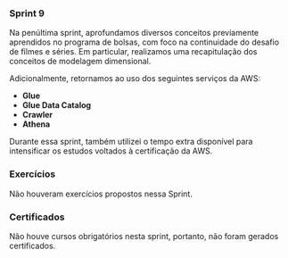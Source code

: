 ### Sprint 9

Na penúltima sprint, aprofundamos diversos conceitos previamente aprendidos no programa de bolsas, com foco na continuidade do desafio de filmes e séries. Em particular, realizamos uma recapitulação dos conceitos de modelagem dimensional.

Adicionalmente, retornamos ao uso dos seguintes serviços da AWS:
- **Glue**
- **Glue Data Catalog**
- **Crawler**
- **Athena**

Durante essa sprint, também utilizei o tempo extra disponível para intensificar os estudos voltados à certificação da AWS.

### Exercícios

Não houveram exercícios propostos nessa Sprint.

### Certificados

Não houve cursos obrigatórios nesta sprint, portanto, não foram gerados certificados.
